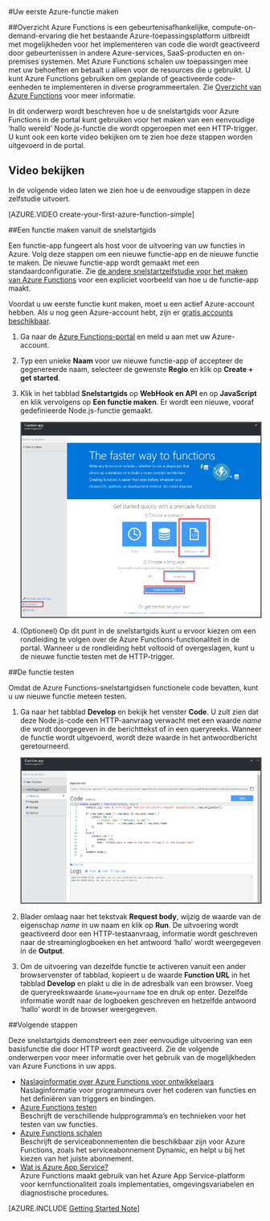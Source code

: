 <properties
   pageTitle="Uw eerste Azure-functie maken | Microsoft Azure"
   description="Bouw uw eerste Azure-functie, een toepassing zonder server, in minder dan twee minuten."
   services="functions"
   documentationCenter="na"
   authors="ggailey777"
   manager="erikre"
   editor=""
   tags=""
/>

<tags
   ms.service="functions"
   ms.devlang="multiple"
   ms.topic="hero-article"
   ms.tgt_pltfrm="multiple"
   ms.workload="na"
   ms.date="09/08/2016"
   ms.author="glenga"/>

#Uw eerste Azure-functie maken

##Overzicht
Azure Functions is een gebeurtenisafhankelijke, compute-on-demand-ervaring die het bestaande Azure-toepassingsplatform uitbreidt met mogelijkheden voor het implementeren van code die wordt geactiveerd door gebeurtenissen in andere Azure-services, SaaS-producten en on-premises systemen. Met Azure Functions schalen uw toepassingen mee met uw behoeften en betaalt u alleen voor de resources die u gebruikt. U kunt Azure Functions gebruiken om geplande of geactiveerde code-eenheden te implementeren in diverse programmeertalen. Zie [Overzicht van Azure Functions](functions-overview.md) voor meer informatie.

In dit onderwerp wordt beschreven hoe u de snelstartgids voor Azure Functions in de portal kunt gebruiken voor het maken van een eenvoudige ‘hallo wereld’ Node.js-functie die wordt opgeroepen met een HTTP-trigger. U kunt ook een korte video bekijken om te zien hoe deze stappen worden uitgevoerd in de portal.

## Video bekijken

In de volgende video laten we zien hoe u de eenvoudige stappen in deze zelfstudie uitvoert. 

[AZURE.VIDEO create-your-first-azure-function-simple]

##Een functie maken vanuit de snelstartgids

Een functie-app fungeert als host voor de uitvoering van uw functies in Azure. Volg deze stappen om een nieuwe functie-app en de nieuwe functie te maken. De nieuwe functie-app wordt gemaakt met een standaardconfiguratie. Zie [de andere snelstartzelfstudie voor het maken van Azure Functions](functions-create-first-azure-function-azure-portal.md) voor een expliciet voorbeeld van hoe u de functie-app maakt.

Voordat u uw eerste functie kunt maken, moet u een actief Azure-account hebben. Als u nog geen Azure-account hebt, zijn er [gratis accounts beschikbaar](https://azure.microsoft.com/free/).

1. Ga naar de [Azure Functions-portal](https://functions.azure.com/signin) en meld u aan met uw Azure-account.

2. Typ een unieke **Naam** voor uw nieuwe functie-app of accepteer de gegenereerde naam, selecteer de gewenste **Regio** en klik op **Create + get started**. 

3. Klik in het tabblad **Snelstartgids** op **WebHook en API** en op **JavaScript** en klik vervolgens op **Een functie maken**. Er wordt een nieuwe, vooraf gedefinieerde Node.js-functie gemaakt. 

    ![](./media/functions-create-first-azure-function/function-app-quickstart-node-webhook.png)

4. (Optioneel) Op dit punt in de snelstartgids kunt u ervoor kiezen om een rondleiding te volgen over de Azure Functions-functionaliteit in de portal.   Wanneer u de rondleiding hebt voltooid of overgeslagen, kunt u de nieuwe functie testen met de HTTP-trigger.

##De functie testen

Omdat de Azure Functions-snelstartgidsen functionele code bevatten, kunt u uw nieuwe functie meteen testen.

1. Ga naar het tabblad **Develop** en bekijk het venster **Code**. U zult zien dat deze Node.js-code een HTTP-aanvraag verwacht met een waarde *name* die wordt doorgegeven in de berichttekst of in een queryreeks. Wanneer de functie wordt uitgevoerd, wordt deze waarde in het antwoordbericht geretourneerd.

    ![](./media/functions-create-first-azure-function/function-app-develop-tab-testing.png)

2. Blader omlaag naar het tekstvak **Request body**, wijzig de waarde van de eigenschap *name* in uw naam en klik op **Run**. De uitvoering wordt geactiveerd door een HTTP-testaanvraag, informatie wordt geschreven naar de streaminglogboeken en het antwoord ‘hallo’ wordt weergegeven in de **Output**. 

3. Om de uitvoering van dezelfde functie te activeren vanuit een ander browservenster of tabblad, kopieert u de waarde **Function URL** in het tabblad **Develop** en plakt u die in de adresbalk van een browser. Voeg de queryreekswaarde `&name=yourname` toe en druk op enter. Dezelfde informatie wordt naar de logboeken geschreven en hetzelfde antwoord ‘hallo’ wordt in de browser weergegeven.

##Volgende stappen

Deze snelstartgids demonstreert een zeer eenvoudige uitvoering van een basisfunctie die door HTTP wordt geactiveerd. Zie de volgende onderwerpen voor meer informatie over het gebruik van de mogelijkheden van Azure Functions in uw apps.

+ [Naslaginformatie over Azure Functions voor ontwikkelaars](functions-reference.md)  
Naslaginformatie voor programmeurs over het coderen van functies en het definiëren van triggers en bindingen.
+ [Azure Functions testen](functions-test-a-function.md)  
Beschrijft de verschillende hulpprogramma’s en technieken voor het testen van uw functies.
+ [Azure Functions schalen](functions-scale.md)  
Beschrijft de serviceabonnementen die beschikbaar zijn voor Azure Functions, zoals het serviceabonnement Dynamic, en helpt u bij het kiezen van het juiste abonnement. 
+ [Wat is Azure App Service?](../app-service/app-service-value-prop-what-is.md)  
Azure Functions maakt gebruik van het Azure App Service-platform voor kernfunctionaliteit zoals implementaties, omgevingsvariabelen en diagnostische procedures. 

[AZURE.INCLUDE [Getting Started Note](../../includes/functions-get-help.md)]



<!--HONumber=sep16_HO2-->


